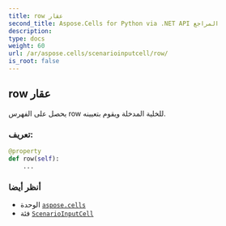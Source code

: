 ```yaml
---
title: row عقار
second_title: Aspose.Cells for Python via .NET API المراجع
description:
type: docs
weight: 60
url: /ar/aspose.cells/scenarioinputcell/row/
is_root: false
---
```

##  row عقار

يحصل على الفهرس row للخلية المدخلة ويقوم بتعيينه.
###  تعريف:
```python
@property
def row(self):
    ...
```

###  أنظر أيضا
* الوحدة [`aspose.cells`](../../)
* فئة [`ScenarioInputCell`](/cells/python-net/ar/aspose.cells/scenarioinputcell)
